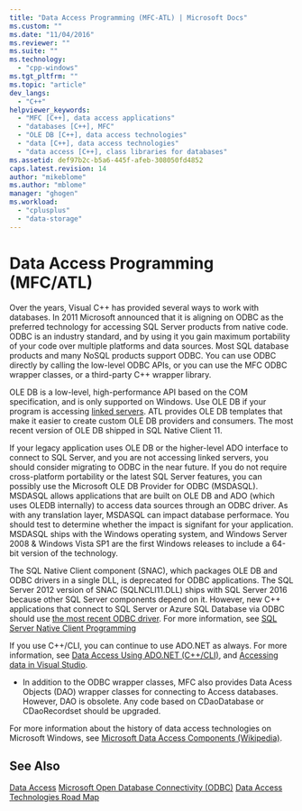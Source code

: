 ```yaml
---
title: "Data Access Programming (MFC-ATL) | Microsoft Docs"
ms.custom: ""
ms.date: "11/04/2016"
ms.reviewer: ""
ms.suite: ""
ms.technology: 
  - "cpp-windows"
ms.tgt_pltfrm: ""
ms.topic: "article"
dev_langs: 
  - "C++"
helpviewer_keywords: 
  - "MFC [C++], data access applications"
  - "databases [C++], MFC"
  - "OLE DB [C++], data access technologies"
  - "data [C++], data access technologies"
  - "data access [C++], class libraries for databases"
ms.assetid: def97b2c-b5a6-445f-afeb-308050fd4852
caps.latest.revision: 14
author: "mikeblome"
ms.author: "mblome"
manager: "ghogen"
ms.workload: 
  - "cplusplus"
  - "data-storage"
---
```

# Data Access Programming (MFC/ATL)
Over the years, Visual C++ has provided several ways to work with databases. In 2011 Microsoft announced that it is aligning on ODBC as the preferred technology for accessing SQL Server products from native code. ODBC is an industry standard, and by using it you gain maximum portability of your code over multiple platforms and data sources. Most SQL database products and many NoSQL products support ODBC. You can use ODBC directly by calling the low-level ODBC APIs, or you can use the MFC ODBC wrapper classes, or a third-party C++ wrapper library. 

OLE DB is a low-level, high-performance API based on the COM specification, and is only supported on Windows. Use OLE DB if your program is accessing [linked servers](https://msdn.microsoft.com/library/ms188279.aspx). ATL provides OLE DB templates that make it easier to create custom OLE DB providers and consumers. The most recent version of OLE DB shipped in SQL Native Client 11.  

If your legacy application uses OLE DB or the higher-level ADO interface to connect to SQL Server, and you are not accessing linked servers, you should consider migrating to ODBC in the near future. If you do not require cross-platform portability or the latest SQL Server features, you can possibly use the Microsoft OLE DB Provider for ODBC (MSDASQL).  MSDASQL allows applications that are built on OLE DB and ADO (which uses OLEDB internally) to access data sources through an ODBC driver. As with any translation layer, MSDASQL can impact database performace. You should test to determine whether the impact is signifant for your application. MSDASQL ships with the Windows operating system, and Windows Server 2008 & Windows Vista SP1 are the first Windows releases to include a 64-bit version of the technology.

The SQL Native Client component (SNAC), which packages OLE DB and ODBC drivers in a single DLL, is deprecated for ODBC applications. The SQL Server 2012 version of SNAC (SQLNCLI11.DLL) ships with SQL Server 2016 because other SQL Server components depend on it. However, new C++ applications that connect to SQL Server or Azure SQL Database via ODBC should use [the most recent ODBC driver](https://docs.microsoft.com/en-us/sql/connect/odbc/download-odbc-driver-for-sql-server). For more information, see [SQL Server Native Client Programming](https://msdn.microsoft.com/en-us/library/ms130892.aspx)

If you use C++/CLI, you can continue to use ADO.NET as always. For more information, see [Data Access Using ADO.NET (C++/CLI)](../dotnet/data-access-using-adonet-cpp-cli.md), and [Accessing data in Visual Studio](/visualstudio/data-tools/accessing-data-in-visual-studio).  
  
-   In addition to the ODBC wrapper classes, MFC also provides Data Acess Objects (DAO) wrapper classes for connecting to Access databases.  However, DAO is obsolete. Any code based on CDaoDatabase or CDaoRecordset should be upgraded. 

For more information about the history of data access technologies on Microsoft Windows, see [Microsoft Data Access Components (Wikipedia)](https://en.wikipedia.org/wiki/Microsoft_Data_Access_Components).  

## See Also  
 [Data Access](data-access-in-cpp.md)
 [Microsoft Open Database Connectivity (ODBC)](https://docs.microsoft.com/sql/odbc/microsoft-open-database-connectivity-odbc)
 [Data Access Technologies Road Map](https://msdn.microsoft.com/en-us/library/ms810810.aspx)